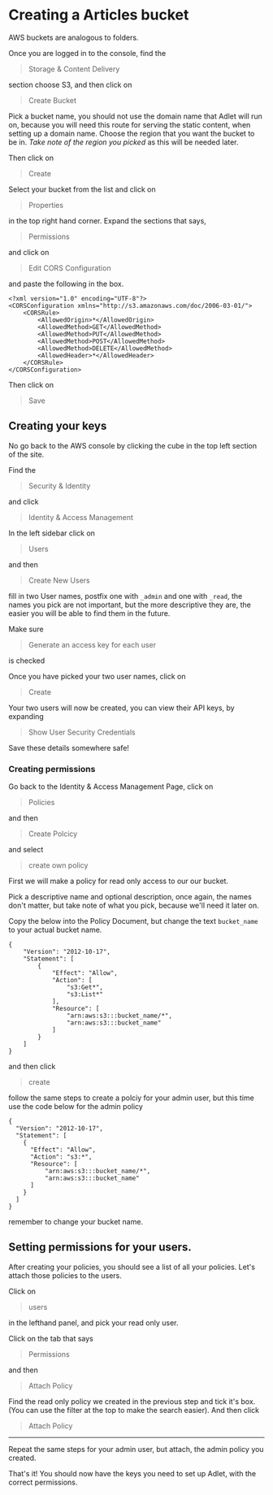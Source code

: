 # Creating a Articles bucket

AWS buckets are analogous to folders.

Once you are logged in to the console, find the

> Storage & Content Delivery

section choose S3, and then click on 

> Create Bucket

Pick a bucket name, you should not use the domain name that Adlet will run on, because you will need this route for serving the static content, when setting up a domain name. Choose the region that you want the bucket to be in. *Take note of the region you picked* as this will be needed later.

Then click on 

> Create

Select your bucket from the list and click on

> Properties

in the top right hand corner. Expand the sections that says, 

> Permissions

and click on 

> Edit CORS Configuration

and paste the following in the box.

```
<?xml version="1.0" encoding="UTF-8"?>
<CORSConfiguration xmlns="http://s3.amazonaws.com/doc/2006-03-01/">
    <CORSRule>
        <AllowedOrigin>*</AllowedOrigin>
        <AllowedMethod>GET</AllowedMethod>
        <AllowedMethod>PUT</AllowedMethod>
        <AllowedMethod>POST</AllowedMethod>
        <AllowedMethod>DELETE</AllowedMethod>
        <AllowedHeader>*</AllowedHeader>
    </CORSRule>
</CORSConfiguration>
```

Then click on 

> Save

## Creating your keys

No go back to the AWS console by clicking the cube in the top left section of the site.

Find the 

> Security & Identity

and click

> Identity & Access Management

In the left sidebar click on

> Users

and then

> Create New Users

fill in two User names, postfix one with `_admin` and one with `_read`, the names you pick are not important, but the more descriptive they are, the easier you will be able to find them in the future.

Make sure

> Generate an access key for each user
 
is checked

Once you have picked your two user names, click on

> Create

Your two users will now be created, you can view their API keys, by expanding

> Show User Security Credentials

Save these details somewhere safe!

### Creating permissions

Go back to the Identity & Access Management Page, click on 

> Policies

and then

> Create Polcicy

and select

> create own policy

First we will make a policy for read only access to our our bucket.

Pick a descriptive name and optional description, once again, the names don't matter, but take note of what you pick, because we'll need it later on.

Copy the below into the Policy Document, but change the text `bucket_name` to your actual bucket name.

```
{
    "Version": "2012-10-17",
    "Statement": [
        {
            "Effect": "Allow",
            "Action": [
                "s3:Get*",
                "s3:List*"
            ],
            "Resource": [
                "arn:aws:s3:::bucket_name/*",
                "arn:aws:s3:::bucket_name"
            ]
        }
    ]
}
```
and then click

> create

follow the same steps to create a polciy for your admin user, but this time use the code below for the admin policy

```
{
  "Version": "2012-10-17",
  "Statement": [
    {
      "Effect": "Allow",
      "Action": "s3:*",
      "Resource": [
          "arn:aws:s3:::bucket_name/*",
          "arn:aws:s3:::bucket_name"
      ]
    }
  ]
}
```

remember to change your bucket name.

## Setting permissions for your users.

After creating your policies, you should see a list of all your policies. Let's attach those policies to the users.

Click on

> users

in the lefthand panel, and pick your read only user.

Click on the tab that says

> Permissions

and then

> Attach Policy

Find the read only policy we created in the previous step and tick it's box. (You can use the filter at the top to make the search easier). And then click

> Attach Policy

---
Repeat the same steps for your admin user, but attach, the admin policy you created.

That's it! You should now have the keys you need to set up Adlet, with the correct permissions.

